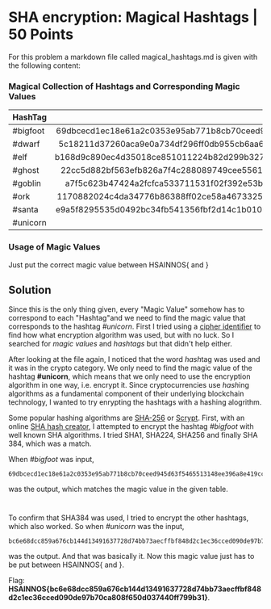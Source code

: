 # SHA encryption: Magical Hashtags | 50 Points
For this problem a markdown file called magical_hashtags.md is given with the following content:
### Magical Collection of Hashtags and Corresponding Magic Values

| HashTag   | Magic Values                                                                                     |
|-----------|:------------------------------------------------------------------------------------------------:|
| #bigfoot  | 69dbcecd1ec18e61a2c0353e95ab771b8cb70ceed945d63f5465513148ee396a8e419cc838e0aaac4d39ca8c79f82a36 |
| #dwarf    | 5c18211d37260aca9e0a734df296ff0db955cb6aa60e650cf43299d33fb3a2d58059aed8b6dfd8b4990d55b472461fb0 |
| #elf      | b168d9c890ec4d35018ce851011224b82d299b327c677836c9512a59abcf9e18990e3a9a58dc9df230ff0dc7591b7945 |
| #ghost    | 22cc5d882bf563efb826a7f4c288089749cee55610b13c55905f7fceee71dd1959134ba5e05739fcac8fc231c6efc582 |
| #goblin   | a7f5c623b47424a2fcfca533711531f02f392e53bf1d8e700f981b596fa19be1704cf4efac0619ab97f2d63b50cf34fa |
| #ork      | 1170882024c4da34776b86388ff02ce58a46733258a9c35438c6748f25659f6e69808acac81e44c3bd82f28aa14405fa |
| #santa    | e9a5f8295535d0492bc34fb541356fbf2d14c1b010c37bb6478b069323763ab6a12e57ed407e7ea6397dc9655ae1fb25 |
| #unicorn  | ???                                                                                              |

### Usage of Magic Values

Just put the correct magic value between HSAINNOS{ and }

## Solution
Since this is the only thing given, every "Magic Value" somehow has to correspond to each "Hashtag"and we need to find the magic value that corresponds to the 
hashtag *#unicorn*. First I tried using a 
[cipher identifier](https://www.dcode.fr/cipher-identifier) to find how what encryption algorithm was used, but with no luck. So I searched for *magic values* and
*hashtags* but that didn't help either. 

After looking at the file again, I noticed that the word *hash*tag was used and it was in the crypto category. We only need to find the magic value of the hashtag
**#unicorn**, which means that we only need to use the encryption algorithm in one way, i.e. encrypt it. Since cryptocurrencies use *hash*ing algorithms
as a fundamental component of their underlying blockchain technology, I wanted to try enrypting the hashtags with a hashing alogrithm. 

Some popular hashing algorithms are [SHA-256](https://www.simplilearn.com/tutorials/cyber-security-tutorial/sha-256-algorithm) or 
[Scrypt](https://en.wikipedia.org/wiki/Scrypt). First, with an online [SHA hash creator](http://www.unit-conversion.info/texttools/sha/), I attempted to encrypt
the hashtag *#bigfoot* with well known SHA algorithms. I tried SHA1, SHA224, SHA256 and finally SHA 384, which was a match. 

When *#bigfoot* was input, 

    69dbcecd1ec18e61a2c0353e95ab771b8cb70ceed945d63f5465513148ee396a8e419cc838e0aaac4d39ca8c79f82a36 

was the output, which matches the magic value in the given table. 
# 
To confirm that SHA384 was used, I tried to encrypt the other hashtags, which also worked. So when *#unicorn* was the input,

    bc6e68dcc859a676cb144d13491637728d74bb73aecffbf848d2c1ec36cced090de97b70ca808f650d037440ff799b31

was the output. And that was basically it. Now this magic value just has to be put between HSAINNOS{ and }. 

Flag: **HSAINNOS{bc6e68dcc859a676cb144d13491637728d74bb73aecffbf848d2c1ec36cced090de97b70ca808f650d037440ff799b31}**.
